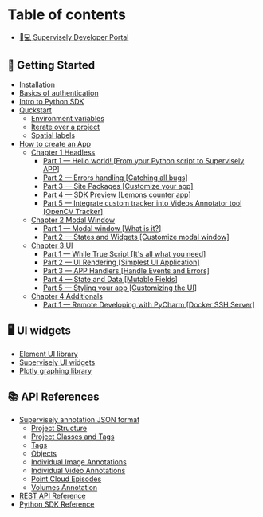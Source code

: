 # Table of contents

* [👨💻 Supervisely Developer Portal](README.md)

## 🎉 Getting Started

* [Installation](getting-started/installation.md)
* [Basics of authentication](getting-started/basics-of-authentication.md)
* [Intro to Python SDK](getting-started/intro-to-python-sdk.md)
* [Quckstart](getting-started/quckstart/README.md)
  * [Environment variables](getting-started/quckstart/environment-variables.md)
  * [Iterate over a project](getting-started/quckstart/iterate-over-a-project.md)
  * [Spatial labels](getting-started/quckstart/spatial-labels.md)
* [How to create an App](getting-started/tutorial-old/README.md)
  * [Chapter 1 Headless](getting-started/tutorial-old/chapter-1-headless.md)
    * [Part 1 — Hello world! \[From your Python script to Supervisely APP\]](getting-started/tutorial-old/chapter-1-headless/part-1-hello-world-from-your-python-script-to-supervisely-app.md)
    * [Part 2 — Errors handling \[Catching all bugs\]](getting-started/tutorial-old/chapter-1-headless/part-2-errors-handling-catching-all-bugs.md)
    * [Part 3 — Site Packages \[Customize your app\]](getting-started/tutorial-old/chapter-1-headless/part-3-site-packages-customize-your-app.md)
    * [Part 4 — SDK Preview \[Lemons counter app\]](getting-started/tutorial-old/chapter-1-headless/part-4-sdk-preview-lemons-counter-app.md)
    * [Part 5 — Integrate custom tracker into Videos Annotator tool \[OpenCV Tracker\]](getting-started/tutorial-old/chapter-1-headless/part-5-integrate-custom-tracker-into-videos-annotator-tool-opencv-tracker.md)
  * [Chapter 2 Modal Window](getting-started/tutorial-old/chapter-2-modal-window.md)
    * [Part 1 — Modal window \[What is it?\]](getting-started/tutorial-old/chapter-2-modal-window/part-1-modal-window-what-is-it.md)
    * [Part 2 — States and Widgets \[Customize modal window\]](getting-started/tutorial-old/chapter-2-modal-window/part-2-states-and-widgets-customize-modal-window.md)
  * [Chapter 3 UI](getting-started/tutorial-old/chapter-3-ui.md)
    * [Part 1 — While True Script \[It's all what you need\]](getting-started/tutorial-old/chapter-3-ui/part-1-while-true-script-its-all-what-you-need.md)
    * [Part 2 — UI Rendering \[Simplest UI Application\]](getting-started/tutorial-old/chapter-3-ui/part-2-ui-rendering-simplest-ui-application.md)
    * [Part 3 — APP Handlers \[Handle Events and Errors\]](getting-started/tutorial-old/chapter-3-ui/part-3-app-handlers-handle-events-and-errors.md)
    * [Part 4 — State and Data \[Mutable Fields\]](getting-started/tutorial-old/chapter-3-ui/part-4-state-and-data-mutable-fields.md)
    * [Part 5 — Styling your app \[Customizing the UI\]](getting-started/tutorial-old/chapter-3-ui/part-5-styling-your-app-customizing-the-ui.md)
  * [Chapter 4 Additionals](getting-started/tutorial-old/chapter-4-additionals.md)
    * [Part 1 — Remote Developing with PyCharm \[Docker SSH Server\]](getting-started/tutorial-old/chapter-4-additionals/part-1-remote-developing-with-pycharm-docker-ssh-server.md)

## 🖥 UI widgets

* [Element UI library](https://element.eleme.io/1.4/#/en-US/component/button)
* [Supervisely UI widgets](https://ecosystem.supervise.ly/docs/table)
* [Plotly graphing library](https://plotly.com/python/)

## 📚 API References

* [Supervisely annotation JSON format](api-references/supervisely-annotation-json-format/README.md)
  * [Project Structure](api-references/supervisely-annotation-json-format/project-structure.md)
  * [Project Classes and Tags](api-references/supervisely-annotation-json-format/project-classes-and-tags.md)
  * [Tags](api-references/supervisely-annotation-json-format/tags.md)
  * [Objects](api-references/supervisely-annotation-json-format/objects.md)
  * [Individual Image Annotations](api-references/supervisely-annotation-json-format/individual-image-annotations.md)
  * [Individual Video Annotations](api-references/supervisely-annotation-json-format/individual-video-annotations.md)
  * [Point Cloud Episodes](api-references/supervisely-annotation-json-format/point-cloud-episodes.md)
  * [Volumes Annotation](api-references/supervisely-annotation-json-format/volumes-annotation.md)
* [REST API Reference](https://api.docs.supervise.ly/)
* [Python SDK Reference](https://supervisely.readthedocs.io/en/latest/sdk\_packages.html)
